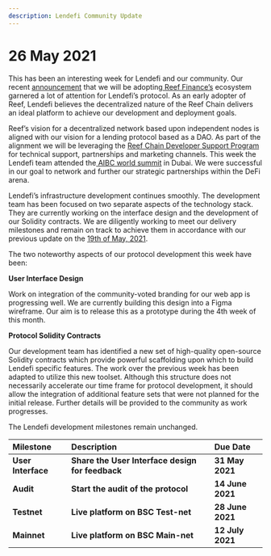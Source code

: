 ```yaml
---
description: Lendefi Community Update
---
```


# 26 May 2021

This has been an interesting week for Lendefi and our community. Our recent [announcement](https://medium.com/lendefi/lendefi-finance-announces-adoption-of-reef-chain-ecosystem-359df56e22e4) that we will be adopting[ Reef Finance’s](https://medium.com/reef-finance/lendefi-to-build-on-reef-chain-98d6b52db6e7) ecosystem garnered a lot of attention for Lendefi’s protocol. As an early adopter of Reef, Lendefi believes the decentralized nature of the Reef Chain delivers an ideal platform to achieve our development and deployment goals.

Reef’s vision for a decentralized network based upon independent nodes is aligned with our vision for a lending protocol based as a DAO. As part of the alignment we will be leveraging the [Reef Chain Developer Support Program](https://medium.com/reef-finance/reef-chain-developer-support-program-674819d6dca6) for technical support, partnerships and marketing channels. This week the Lendefi team attended the[ AIBC world summit](https://aibc.world/events/uae/general-info/) in Dubai. We were successful in our goal to network and further our strategic partnerships within the DeFi arena.

Lendefi’s infrastructure development continues smoothly. The development team has been focused on two separate aspects of the technology stack. They are currently working on the interface design and the development of our Solidity contracts. We are diligently working to meet our delivery milestones and remain on track to achieve them in accordance with our previous update on the [19th of May, 2021](https://lendefi.gitbook.io/lendefi-finance/community-updates/19-may-2021). 

The two noteworthy aspects of our protocol development this week have been:

**User Interface Design** 

Work on integration of the community-voted branding for our web app is progressing well. We are currently building this design into a Figma wireframe. Our aim is to release this as a prototype during the 4th week of this month. 

**Protocol Solidity Contracts**

Our development team has identified a new set of high-quality open-source Solidity contracts which provide powerful scaffolding upon which to build Lendefi specific features. The work over the previous week has been adapted to utilize this new toolset. Although this structure does not necessarily accelerate our time frame for protocol development, it should allow the integration of additional feature sets that were not planned for the initial release. Further details will be provided to the community as work progresses. 

The Lendefi development milestones remain unchanged.

| **Milestone** | **Description** | **Due Date** |
| :--- | :--- | :--- |
| **User Interface** | **Share the User Interface design for feedback** | **31 May 2021** |
| **Audit** | **Start the audit of the protocol** | **14 June 2021** |
| **Testnet** | **Live platform on BSC Test-net** | **28 June 2021** |
| **Mainnet** | **Live platform on BSC Main-net** | **12 July 2021** |

